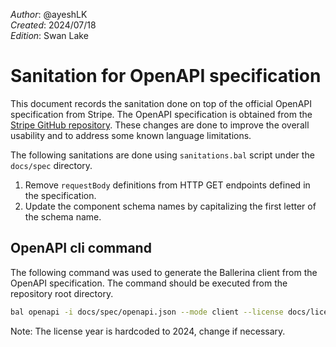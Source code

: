 _Author_: @ayeshLK \
_Created_: 2024/07/18 \
_Edition_: Swan Lake

# Sanitation for OpenAPI specification

This document records the sanitation done on top of the official OpenAPI specification from Stripe. The OpenAPI specification is obtained from the [Stripe GitHub repository](https://github.com/stripe/openapi/blob/master/openapi/spec3.json).
These changes are done to improve the overall usability and to address some known language limitations.

The following sanitations are done using `sanitations.bal` script under the `docs/spec` directory.

1. Remove `requestBody` definitions from HTTP GET endpoints defined in the specification.
2. Update the component schema names by capitalizing the first letter of the schema name.

## OpenAPI cli command

The following command was used to generate the Ballerina client from the OpenAPI specification. The command should be executed from the repository root directory.

```bash
bal openapi -i docs/spec/openapi.json --mode client --license docs/license.txt -o ballerina/
```

Note: The license year is hardcoded to 2024, change if necessary.
